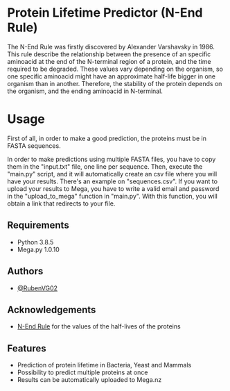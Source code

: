 
# Protein Lifetime Predictor (N-End Rule)

The N-End Rule was firstly discovered by Alexander Varshavsky in 1986. This rule describe the relationship between the presence of an specific aminoacid at the end of the N-terminal region of a protein, and the time required to be degraded. These values vary depending on the organism, so one specific aminoacid might have an approximate half-life bigger in one organism than in another. Therefore, the stability of the protein depends on the organism, and the ending aminoacid in N-terminal.

# Usage

First of all, in order to make a good prediction, the proteins must be in FASTA sequences. 

In order to make predictions using multiple FASTA files, you have to copy them in the "input.txt" file, one line per sequence. Then, execute the "main.py" script, and it will automatically create an csv file where you will have your results. There's an example on "sequences.csv". If you want to upload your results to Mega, you have to write a valid email and password in the "upload_to_mega" function in "main.py". With this function, you will obtain a link that redirects to your file.


## Requirements

- Python 3.8.5
- Mega.py 1.0.10



## Authors

- [@RubenVG02](https://www.github.com/RubenVG02)

## Acknowledgements

- [N-End Rule](https://en.wikipedia.org/wiki/N-end_rule) for the values of the half-lives of the proteins


## Features

- Prediction of protein lifetime in Bacteria, Yeast and Mammals
- Possibility to predict multiple proteins at once
- Results can be automatically uploaded to Mega.nz


